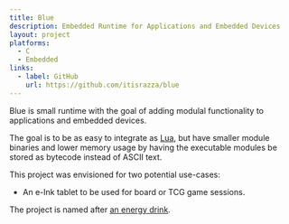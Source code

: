 ```yaml
---
title: Blue
description: Embedded Runtime for Applications and Embedded Devices
layout: project
platforms:
  - C
  - Embedded
links:
  - label: GitHub
    url: https://github.com/itisrazza/blue
---
```


Blue is small runtime with the goal of adding modulal functionality to
applications and embedded devices.

The goal is to be as easy to integrate as [Lua](https://www.lua.org), but have
smaller module binaries and lower memory usage by having the executable modules
be stored as bytecode instead of ASCII text.

This project was envisioned for two potential use-cases:

* An e-Ink tablet to be used for board or TCG game sessions.

The project is named after [an energy drink](https://v-energy-drink.com/products/blue).
